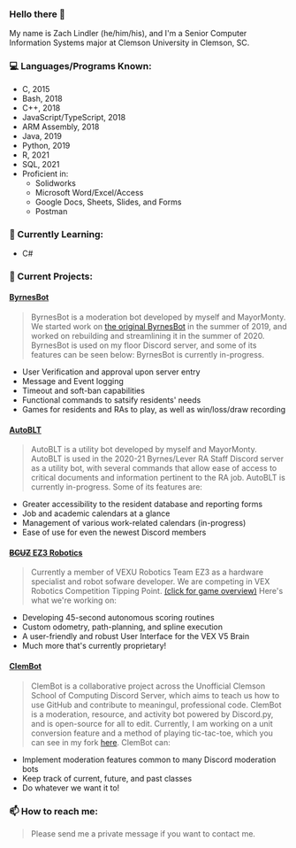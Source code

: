 ### Hello there 👋

My name is Zach Lindler (he/him/his), and I'm a Senior Computer Information Systems major at Clemson University in Clemson, SC.

### 💻 Languages/Programs Known:
- C, 2015
- Bash, 2018
- C++, 2018
- JavaScript/TypeScript, 2018
- ARM Assembly, 2018
- Java, 2019
- Python, 2019
- R, 2021
- SQL, 2021
- Proficient in:
  - Solidworks
  - Microsoft Word/Excel/Access
  - Google Docs, Sheets, Slides, and Forms
  - Postman

### 🌱 Currently Learning:
- C#

### 🔭 Current Projects:

#### [ByrnesBot](https://github.com/new-zelind/LeverBot2)
> ByrnesBot is a moderation bot developed by myself and MayorMonty.
> We started work on [the original ByrnesBot](https://github.com/new-zelind/LeverBot) in the summer of 2019,
> and worked on rebuilding and streamlining it in the summer of 2020.
> ByrnesBot is used on my floor Discord server, and some of its features can be seen below:
> ByrnesBot is currently in-progress.
- User Verification and approval upon server entry
- Message and Event logging
- Timeout and soft-ban capabilities
- Functional commands to satsify residents' needs
- Games for residents and RAs to play, as well as win/loss/draw recording

#### [AutoBLT](https://github.com/new-zelind/AutoBLT)
> AutoBLT is a utility bot developed by myself and MayorMonty. AutoBLT is used in the 2020-21 Byrnes/Lever RA Staff Discord server as a utility bot, with several commands that allow ease of access to critical documents and information pertinent to the RA job. AutoBLT is currently in-progress. Some of its features are:
- Greater accessibility to the resident database and reporting forms
- Job and academic calendars at a glance
- Management of various work-related calendars (in-progress)
- Ease of use for even the newest Discord members

#### [~~BCUZ~~ EZ3 Robotics](https://github.com/orgs/BCUZRobotics)
> Currently a member of VEXU Robotics Team EZ3 as a hardware specialist and robot sofware developer. We are competing in VEX Robotics Competition Tipping Point. [(click for game overview)](https://www.youtube.com/watch?v=Hxs0q9UoMDQ) Here's what we're working on:
- Developing 45-second autonomous scoring routines
- Custom odometry, path-planning, and spline execution
- A user-friendly and robust User Interface for the VEX V5 Brain
- Much more that's currently proprietary!

#### [ClemBot](https://github.com/ClemsonCPSPC-Discord/Clembot)
> ClemBot is a collaborative project across the Unofficial Clemson School of Computing Discord Server, which aims to teach us how to use GitHub and contribute to meaningul, professional code. ClemBot is a moderation, resource, and activity bot powered by Discord.py, and is open-source for all to edit. Currently, I am working on a unit conversion feature and a method of playing tic-tac-toe, which you can see in my fork [here](https://github.com/new-zelind/ClemBot). ClemBot can:
- Implement moderation features common to many Discord moderation bots
- Keep track of current, future, and past classes
- Do whatever we want it to!

### 📫 How to reach me:
> Please send me a private message if you want to contact me.
